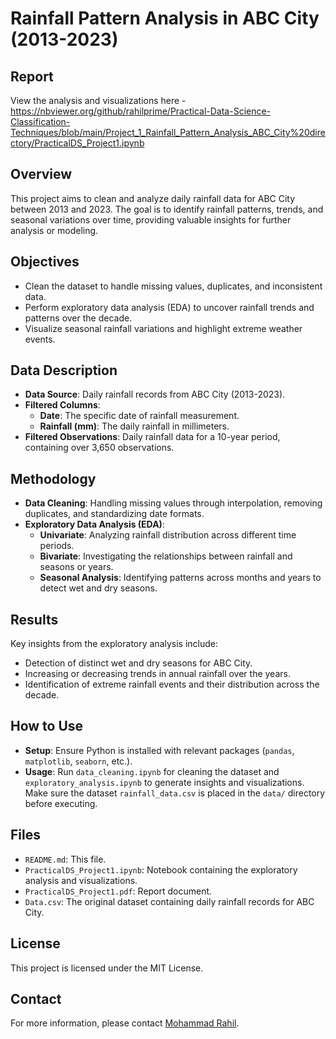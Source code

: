# Rainfall Pattern Analysis in ABC City (2013-2023)

## Report
View the analysis and visualizations here -  
https://nbviewer.org/github/rahilprime/Practical-Data-Science-Classification-Techniques/blob/main/Project_1_Rainfall_Pattern_Analysis_ABC_City%20directory/PracticalDS_Project1.ipynb

## Overview
This project aims to clean and analyze daily rainfall data for ABC City between 2013 and 2023. The goal is to identify rainfall patterns, trends, and seasonal variations over time, providing valuable insights for further analysis or modeling.

## Objectives
- Clean the dataset to handle missing values, duplicates, and inconsistent data.
- Perform exploratory data analysis (EDA) to uncover rainfall trends and patterns over the decade.
- Visualize seasonal rainfall variations and highlight extreme weather events.

## Data Description
- **Data Source**: Daily rainfall records from ABC City (2013-2023).
- **Filtered Columns**:
  - **Date**: The specific date of rainfall measurement.
  - **Rainfall (mm)**: The daily rainfall in millimeters.
- **Filtered Observations**: Daily rainfall data for a 10-year period, containing over 3,650 observations.

## Methodology
- **Data Cleaning**: Handling missing values through interpolation, removing duplicates, and standardizing date formats.
- **Exploratory Data Analysis (EDA)**:
  - **Univariate**: Analyzing rainfall distribution across different time periods.
  - **Bivariate**: Investigating the relationships between rainfall and seasons or years.
  - **Seasonal Analysis**: Identifying patterns across months and years to detect wet and dry seasons.

## Results
Key insights from the exploratory analysis include:
- Detection of distinct wet and dry seasons for ABC City.
- Increasing or decreasing trends in annual rainfall over the years.
- Identification of extreme rainfall events and their distribution across the decade.

## How to Use
- **Setup**: Ensure Python is installed with relevant packages (`pandas`, `matplotlib`, `seaborn`, etc.).
- **Usage**: Run `data_cleaning.ipynb` for cleaning the dataset and `exploratory_analysis.ipynb` to generate insights and visualizations. Make sure the dataset `rainfall_data.csv` is placed in the `data/` directory before executing.

## Files
- `README.md`: This file.
- `PracticalDS_Project1.ipynb`: Notebook containing the exploratory analysis and visualizations.
- `PracticalDS_Project1.pdf`: Report document.
- `Data.csv`: The original dataset containing daily rainfall records for ABC City.

## License
This project is licensed under the MIT License.

## Contact
For more information, please contact [Mohammad Rahil](mailto:smrahil98@gmail.com).
